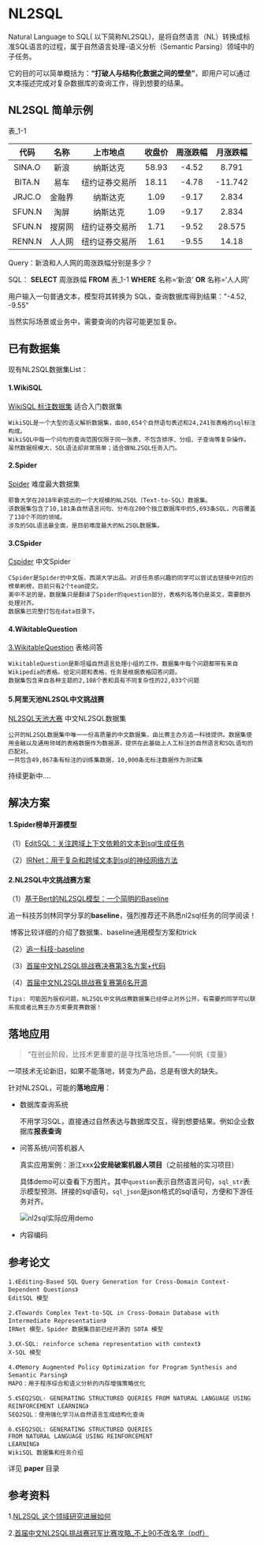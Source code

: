 # NL2SQL
Natural Language to SQL( 以下简称NL2SQL)，是将自然语言（NL）转换成标准SQL语言的过程，属于自然语言处理-语义分析（Semantic Parsing）领域中的子任务。

它的目的可以简单概括为：**“打破人与结构化数据之间的壁垒”**，即用户可以通过文本描述完成对复杂数据库的查询工作，得到想要的结果。

## NL2SQL 简单示例

表_1-1

|  代码  |  名称  |    上市地点    | 收盘价 | 周涨跌幅 | 月涨跌幅 |
| :----: | :----: | :------------: | :----: | :------: | :------: |
| SINA.O |  新浪  |    纳斯达克    | 58.93  |  -4.52   |  8.791   |
| BITA.N |  易车  | 纽约证券交易所 | 18.11  |  -4.78   | -11.742  |
| JRJC.O | 金融界 |    纳斯达克    |  1.09  |  -9.17   |  2.834   |
| SFUN.N |  淘屏  |    纳斯达克    |  1.09  |  -9.17   |  2.834   |
| SFUN.N | 搜房网 | 纽约证券交易所 |  1.71  |  -9.52   |  28.575  |
| RENN.N | 人人网 | 纽约证券交易所 |  1.61  |  -9.55   |  14.18   |

Query：新浪和人人网的周涨跌幅分别是多少？

SQL：    **SELECT** 周涨跌幅 **FROM** 表_1-1  **WHERE** 名称=‘新浪’ **OR** 名称=‘人人网’

用户输入一句普通文本，模型将其转换为 SQL，查询数据库得到结果："-4.52, -9.55"

当然实际场景或业务中，需要查询的内容可能更加复杂。

## 已有数据集

现有NL2SQL数据集List：

#### 1.WikiSQL

[WikiSQL 标注数据集](https://github.com/salesforce/WikiSQL) 适合入门数据集

```
WikiSQL是一个大型的语义解析数据集，由80,654个自然语句表述和24,241张表格的sql标注构成。
WikiSQL中每一个问句的查询范围仅限于同一张表，不包含排序、分组、子查询等复杂操作。
虽然数据规模大，SQL语法却非常简单；适合做NL2SQL任务入门。
```

#### 2.Spider

[Spider](https://yale-lily.github.io/spider) 难度最大数据集

```
耶鲁大学在2018年新提出的一个大规模的NL2SQL（Text-to-SQL）数据集。
该数据集包含了10,181条自然语言问句、分布在200个独立数据库中的5,693条SQL，内容覆盖了138个不同的领域。
涉及的SQL语法最全面，是目前难度最大的NL2SQL数据集。
```

#### 3.CSpider

[Cspider](https://taolusi.github.io/CSpider-explorer/) 中文Spider

```
CSpider是Spider的中文版，西湖大学出品。对该任务感兴趣的同学可以尝试去链接中对应的榜单刷榜，目前只有2个team提交。
美中不足的是，数据集只是翻译了Spider的question部分，表格列名等仍是英文，需要额外处理对齐。
数据集已完整打包在data目录下。
```

#### 4.WikitableQuestion

[3.WikitableQuestion](https://arxiv.org/pdf/1508.00305.pdf) 表格问答

```
WikitableQuestion是斯坦福自然语言处理小组的工作。数据集中每个问题都带有来自Wikipedia的表格。给定问题和表格，任务是根据表格回答问题。
数据集包含来自各种主题的2,108个表和具有不同复杂性的22,033个问题
```

#### 5.阿里天池NL2SQL中文挑战赛

[NL2SQL天池大赛](https://tianchi.aliyun.com/competition/entrance/231716/information) 中文NL2SQL数据集

```
公开的NL2SQL数据集中唯一一份高质量的中文数据集，由比赛主办方追一科技提供。数据集使用金融以及通用领域的表格数据作为数据源，提供在此基础上人工标注的自然语言和SQL语句的匹配对。
一共包含49,867条有标注的训练集数据，10,000条无标注数据作为测试集
```

持续更新中....

## 解决方案

#### 1.Spider榜单开源模型

（1）[EditSQL：关注跨域上下文依赖的文本到sql生成任务](https://github.com/ryanzhumich/sparc_atis_pytorch)

（2）[IRNet：用于复杂和跨域文本到sql的神经网络方法](https://github.com/microsoft/IRNet)

#### 2.NL2SQL中文挑战赛方案

（1）[基于Bert的NL2SQL模型：一个简明的Baseline](https://kexue.fm/archives/6771)

​	追一科技苏剑林同学分享的**baseline**，强烈推荐还不熟悉nl2sql任务的同学阅读！

​	博客比较详细的介绍了数据集、baseline通用模型方案和trick

（2）[追一科技-baseline](https://github.com/ZhuiyiTechnology/nl2sql_baseline?spm=5176.12281978.0.0.479040bfhD0GVo)

（3）[首届中文NL2SQL挑战赛决赛第3名方案+代码](https://github.com/beader/tianchi_nl2sql)

（4）[首届中文NL2SQL挑战赛复赛第6名开源](https://tianchi.aliyun.com/competition/entrance/231716/introduction)

```
Tips: 可能因为版权问题，NL2SQL中文挑战赛数据集已经停止对外公开。有需要的同学可以联系我或者比赛主办方索要竞赛数据！
```

## 落地应用

> “在创业阶段，比技术更重要的是寻找落地场景。”——何帆《变量》

一项技术无论新旧，如果不能落地，转变为产品，总是有很大的缺失。

针对NL2SQL，可能的**落地应用**：

- 数据库查询系统

  不用学习SQL，直接通过自然表达与数据库交互，得到想要结果。例如企业数据库**报表查询**

- 问答系统/问答机器人

  真实应用案例：浙江xxx**公安局破案机器人项目**（之前接触的实习项目）

  具体demo可以查看下方图片。其中`question`表示自然语言问句，`sql_str`表示模型预测、拼接的sql语句，`sql_json`是json格式的sql语句，方便和下游任务对齐。

  ![nl2sql实际应用demo](https://github.com/yechens/NL2SQL/blob/master/pic/nl2sql_demo.png)

- 内容编码

## 参考论文

```
1.《Editing-Based SQL Query Generation for Cross-Domain Context-Dependent Questions》
EditSQL 模型

2.《Towards Complex Text-to-SQL in Cross-Domain Database with Intermediate Representation》
IRNet 模型，Spider 数据集目前已经开源的 SOTA 模型

3.《X-SQL: reinforce schema representation with context》
X-SQL 模型

4.《Memory Augmented Policy Optimization for Program Synthesis and Semantic Parsing》
MAPO：用于程序综合和语义分析的内存增强策略优化

5.《SEQ2SQL- GENERATING STRUCTURED QUERIES FROM NATURAL LANGUAGE USING REINFORCEMENT LEARNING》
SEQ2SQL：使用强化学习从自然语言生成结构化查询

6.《SEQ2SQL: GENERATING STRUCTURED QUERIES
FROM NATURAL LANGUAGE USING REINFORCEMENT
LEARNING》
WikiSQL 数据集和任务介绍
```

详见 **paper** 目录

## 参考资料

1.[NL2SQL 这个领域研究进展如何](https://www.zhihu.com/question/323109035/answer/683975497)

2.[首届中文NL2SQL挑战赛冠军比赛攻略_不上90不改名字（pdf）](https://github.com/nudtnlp/tianchi-nl2sql-top1)



